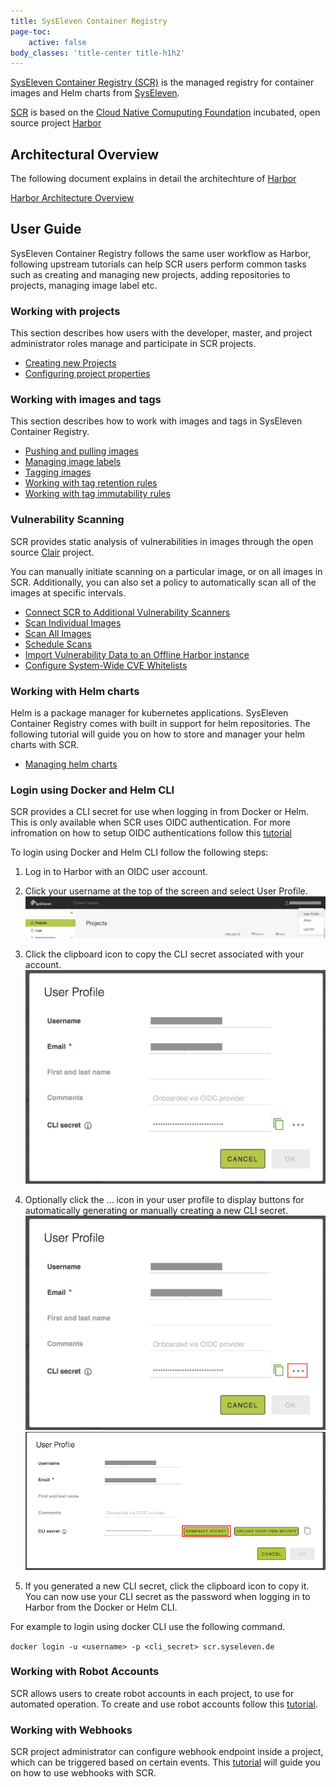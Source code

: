 ```yaml
---
title: SysEleven Container Registry
page-toc:
    active: false
body_classes: 'title-center title-h1h2'
---
```


[SysEleven Container Registry (SCR)](https://scr.syseleven.de) is the managed registry for container images and Helm charts from [SysEleven](https://www.syseleven.de).

[SCR](https://scr.syseleven.de) is based on the [Cloud Native Comuputing Foundation](https://cncf.io) incubated, open source project [Harbor](https://goharbor.io/)


## Architectural Overview

The following document explains in detail the architechture of [Harbor](https://goharbor.io/)

[Harbor Architecture Overview](https://github.com/goharbor/harbor/wiki/Architecture-Overview-of-Harbor)

## User Guide

SysEleven Container Registry follows the same user workflow as Harbor, following upstream tutorials can help SCR users
perform common tasks such as creating and managing new projects, adding repositories to projects, managing image label etc.

### Working with projects

This section describes how users with the developer, master, and project administrator roles manage and participate in SCR projects.

- [Creating new Projects](https://github.com/goharbor/harbor/blob/master/docs/1.10/working_with_projects/create_projects.md)
- [Configuring project properties](https://github.com/goharbor/harbor/blob/master/docs/1.10/working_with_projects/project_configuration.md)

### Working with images and tags

This section describes how to work with images and tags in SysEleven Container Registry.

- [Pushing and pulling images](https://github.com/goharbor/harbor/blob/master/docs/1.10/working_with_projects/pulling_pushing_images.md)
- [Managing image labels](https://github.com/goharbor/harbor/blob/master/docs/1.10/working_with_projects/create_labels.md)
- [Tagging images](https://github.com/goharbor/harbor/blob/master/docs/1.10/working_with_projects/retagging_images.md)
- [Working with tag retention rules](https://github.com/goharbor/harbor/blob/master/docs/1.10/working_with_projects/create_tag_retention_rules.md)
- [Working with tag immutability rules](https://github.com/goharbor/harbor/blob/master/docs/1.10/working_with_projects/create_tag_immutability_rules.md)

### Vulnerability Scanning

SCR provides static analysis of vulnerabilities in images through the open source [Clair](https://github.com/coreos/clair) project.

You can manually initiate scanning on a particular image, or on all images in SCR. Additionally, you can also set a policy to automatically scan all of the images at specific intervals.

- [Connect SCR to Additional Vulnerability Scanners](https://github.com/goharbor/harbor/blob/master/docs/1.10/administration/vulnerability-scanning/pluggable-scanners.md)
- [Scan Individual Images](https://github.com/goharbor/harbor/blob/master/docs/1.10/administration/vulnerability-scanning/scan-individual-image.md)
- [Scan All Images](https://github.com/goharbor/harbor/blob/master/docs/1.10/administration/vulnerability-scanning/scan-all-images.md)
- [Schedule Scans](https://github.com/goharbor/harbor/blob/master/docs/1.10/administration/vulnerability-scanning/schedule-scans.md)
- [Import Vulnerability Data to an Offline Harbor instance](https://github.com/goharbor/harbor/blob/master/docs/1.10/administration/vulnerability-scanning/import-vulnerability-data.md)
- [Configure System-Wide CVE Whitelists](https://github.com/goharbor/harbor/blob/master/docs/1.10/administration/vulnerability-scanning/configure-system-whitelist.md)

### Working with Helm charts

Helm is a package manager for kubernetes applications. SysEleven Container Registry comes with built in support for helm repositories.
The following tutorial will guide you on how to store and manager your helm charts with SCR.

- [Managing helm charts](https://github.com/goharbor/harbor/blob/master/docs/1.10/working_with_projects/managing_helm_charts.md)

### Login using Docker and Helm CLI

SCR provides a CLI secret for use when logging in from Docker or Helm. This is only available when SCR uses OIDC authentication.
For more infromation on how to setup OIDC authentications follow this [tutorial](https://github.com/goharbor/harbor/blob/master/docs/1.10/administration/configure_authentication/oidc_auth.md#configure-oidc-provider-authentication)

To login using Docker and Helm CLI follow the following steps:

1) Log in to Harbor with an OIDC user account.
2) Click your username at the top of the screen and select User Profile.
![SCR user profile](harbor-1.png)

3) Click the clipboard icon to copy the CLI secret associated with your account.
![SCR copy secret](harbor-2.png)

4) Optionally click the ... icon in your user profile to display buttons for automatically generating or manually creating a new CLI secret.
![SCR generate secret](harbor-3.png)
![SCR generate secret](harbor-4.png)

5) If you generated a new CLI secret, click the clipboard icon to copy it.
You can now use your CLI secret as the password when logging in to Harbor from the Docker or Helm CLI.

For example to login using docker CLI use the following command.

`docker login -u <username> -p <cli_secret> scr.syseleven.de`

### Working with Robot Accounts

SCR allows users to create robot accounts in each project, to use for automated operation. To create and use robot accounts follow this [tutorial](https://github.com/goharbor/harbor/blob/master/docs/1.10/working_with_projects/create_robot_accounts.md).

### Working with Webhooks

SCR project administrator can configure webhook endpoint inside a project, which can be triggered based on certain events. This [tutorial](https://github.com/goharbor/harbor/blob/master/docs/1.10/working_with_projects/configure_webhooks.md#configure-webhook-notifications) will guide you on how
 to use webhooks with SCR.
